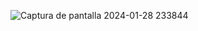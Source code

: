 ![Captura de pantalla 2024-01-28 233844](https://github.com/mariomarquesto/Enviar_Email/assets/99926074/2344fc93-6b14-4ee7-b143-4929b3bef723)
